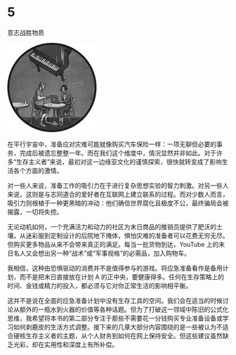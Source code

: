 # 5

意志战胜物质

![](img/chapterart.png)

在平行宇宙中，准备应对灾难可能就像购买汽车保险一样：一项无聊但必要的事务，完成后被遗忘整整一年。而在我们这个维度中，情况显然并非如此。对于许多“生存主义者”来说，最初对这一边缘亚文化的谨慎探索，很快就转变成了影响生活各个方面的激情。

对一些人来说，准备工作的吸引力在于进行复杂思想实验的智力刺激。对另一些人来说，这则是与志同道合的爱好者在互联网上建立联系的过程。而对少数人而言，吸引力则根植于一种更黑暗的冲动：他们确信世界腐化且极度不公，最终骗局会被揭露，一切将失控。

无论动机如何，一个充满活力和动力的社区为末日商品的推销员提供了肥沃的土壤。从迷彩服到定制设计的后院地下掩体，惧怕灾难的准备者可以花费无穷无尽。但购买更多物品从来不会带来真正的满足。每当一批货物到达，YouTube 上的末日名人又会想出另一种“战术”或“军事规格”的必需品，加入购物车。

我相信，这种由恐惧驱动的消费并不是值得参与的游戏。将应急准备看作是备用计划，而不是把末日直接放在计划 A 的正中央，要健康得多。任何在生存策略上的时间、金钱或精力的投入，都必须与它对你正常生活的影响相平衡。

这并不是说在全面的应急准备计划中没有生存工具的空间。我们会在适当的时候讨论从额外的一瓶水到火器的价值等各种话题。但为了打破这一领域中陈旧的公式化思维，我希望将本书的第二部分专注于那些不需要花一分钱购买专业准备设备或学习如何剥鹿皮的生活方式调整。接下来的几章大部分内容围绕的是一些被认为不适合硬核生存主义者的主题，从个人财务到如何在网上保持安全。但这些建议虽然缺乏光彩，却在实用性和深度上有所补偿。
